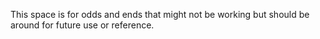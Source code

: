This space is for odds and ends that might not be working but should be around
for future use or reference.
